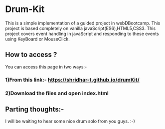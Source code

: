 # Drum-Kit
This is a simple implementation of a guided project in webDBootcamp.
This project is based completely on vanilla javaScript(ES6),HTML5,CSS3.
This project covers event handling in javaScript and responding to these events using KeyBoard or MouseClick.

## How to access ?
You can access this page in two ways:-
### 1)From this link:-  https://shridhar-t.github.io/drumKit/
### 2)Download the files and open index.html 

## Parting thoughts:-
I will be waiting to hear some nice drum solo from you guys. :-)

